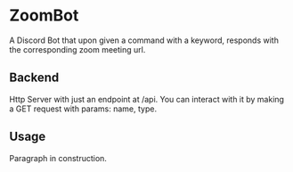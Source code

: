 # ZoomBot
A Discord Bot that upon given a command with a keyword, responds with the corresponding zoom meeting url.

## Backend
Http Server with just an endpoint at /api.
You can interact with it by making a GET request with params: name, type.

## Usage
Paragraph in construction.
